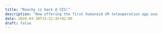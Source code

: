 ```yaml
---
title: "Reachy is back @ CES!"
description: "Now offering the first humanoid VR teleoperation app available on the market. Reachy also comes with a brand new ROS 2-based software, a more powerful embedded computer and a high quality dual camera with optical zoom. Check it out on our virtual booth on <a href='https://digital.ces.tech/' target='_blank'>digital.ces.tech</a>"
date: 2020-03-30T15:52:45+02:00
draft: false
---
```


